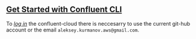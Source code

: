 ## [Get Started with Confluent CLI](https://docs.confluent.io/confluent-cli/current/overview.html)
To [_log in_](https://confluent.cloud/login) the confluent-cloud there is neccesarry
to use the current git-hub account or the email `aleksey.kurmanov.aws@gmail.com`.
